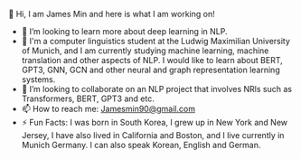 👋 Hi, I am James Min and here is what I am working on!

- 👀 I’m looking to learn more about deep learning in NLP.
- 🌱 I'm a computer linguistics student at the Ludwig Maximilian University of Munich, and I am currently studying machine learning, machine translation and other aspects of NLP. I would like to learn about BERT, GPT3, GNN, GCN and other neural and graph representation learning systems.
- 💞️ I’m looking to collaborate on an NLP project that involves NRls such as Transformers, BERT, GPT3 and etc.
- 📫 How to reach me: Jamesmin90@gmail.com
- ⚡ Fun Facts: I was born in South Korea, I grew up in New York and New Jersey, I have also lived in California and Boston, and I live currently in Munich Germany. I can also speak Korean, English and German.

<!---
Jamesmin90/Jamesmin90 is a ✨ special ✨ repository because its `README.md` (this file) appears on your GitHub profile.
You can click the Preview link to take a look at your changes.
--->
